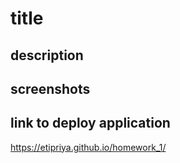 # title
## description
## screenshots
## link to deploy application
https://etipriya.github.io/homework_1/